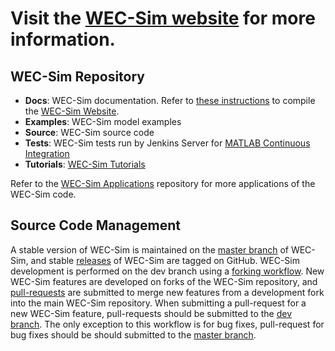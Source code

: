 # Visit the [WEC-Sim website](http://wec-sim.github.io/WEC-Sim) for more information.

## WEC-Sim Repository

* **Docs**: WEC-Sim documentation. Refer to [these instructions](https://github.com/WEC-Sim/WEC-Sim/tree/dev/docs/README.md) to compile the [WEC-Sim Website](http://wec-sim.github.io/WEC-Sim/dev/index.html). 
* **Examples**: WEC-Sim model examples
* **Source**: WEC-Sim source code
* **Tests**: WEC-Sim tests run by Jenkins Server for [MATLAB Continuous Integration](https://www.mathworks.com/solutions/continuous-integration.html)
* **Tutorials**: [WEC-Sim Tutorials](http://wec-sim.github.io/WEC-Sim/master/index.html)

Refer to the [WEC-Sim Applications](https://github.com/WEC-Sim/WEC-Sim_Applications)
repository for more applications of the WEC-Sim code.

## Source Code Management

A stable version of WEC-Sim is maintained on the [master branch](https://github.com/WEC-Sim/WEC-Sim) of WEC-Sim, and stable [releases](https://github.com/WEC-Sim/WEC-Sim/releases) of WEC-Sim are tagged on GitHub. 
WEC-Sim development is performed on the dev branch using a [forking workflow](https://www.atlassian.com/git/tutorials/comparing-workflows/forking-workflow). 
New WEC-Sim features are developed on forks of the WEC-Sim repository, and [pull-requests](https://github.com/WEC-Sim/WEC-Sim/pulls) are submitted to merge new features from a development fork into the main WEC-Sim repository. 
When submitting a pull-request for a new WEC-Sim feature, pull-requests should be submitted to the [dev branch](https://github.com/WEC-Sim/WEC-Sim/tree/dev). 
The only exception to this workflow is for bug fixes, pull-request for bug fixes should be should submitted to the [master branch](https://github.com/WEC-Sim/WEC-Sim).

